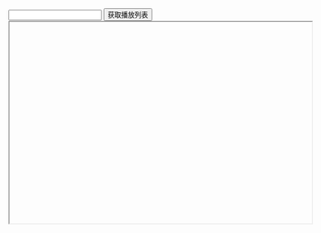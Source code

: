 <script>
const OKJX_BASE_URL = 'https://okjx.cc/?url=';
const playlistInput = document.querySelector('#playlist');
const playBtns = document.querySelector('#play-btns');

function playVideo(videourl) {
  const videoFrame = document.querySelector('#videoFrame');
  videoFrame.src = OKJX_BASE_URL + videourl;
}

function transPlayBtn() {
  const playlist = playlistInput.value.split(',');
  const _f = document.createDocumentFragment();
  playlist.forEach((it, i) => {
    const btnDom = document.createElement('button');
    btnDom.innerText = `第${i+1}集`;
    btnDom.onclick = function () {
      Array.from(document.querySelectorAll('#play-btns button')).forEach(it=>it.className = '');
      this.className = 'active';
      playVideo(it)
    }
    _f.appendChild(btnDom);
  })
  playBtns.appendChild(_f);
}
window.transPlayBtn = transPlayBtn;

</script>

<input type="text" id="playlist">
<button onclick="transPlayBtn()">获取播放列表</button>
<div id="play-btns"></div>
<iframe id="videoFrame" width=600 height=400 src="" ></iframe>
<style>
  #play-btns {
    display: flex;
    flex-wrap: wrap;
  }
  #play-btns button {
    margin: 2px 4px;
    width: 5em;
    border: none;
    border-radius: 2px;
    cursor: pointer;
  }
  #play-btns button.active {
    background: skyblue;
  }
</style>